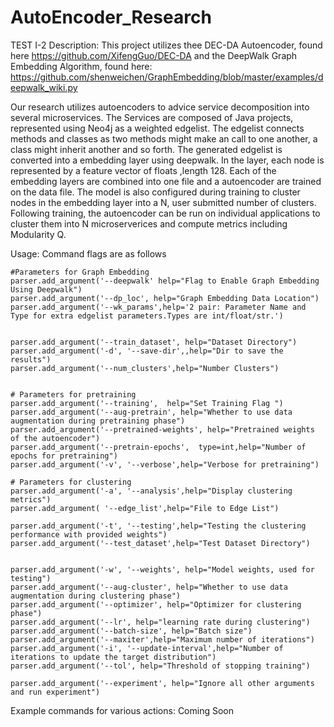 # AutoEncoder_Research
 TEST I-2
Description: 
This project utilizes thee DEC-DA Autoencoder, found here <https://github.com/XifengGuo/DEC-DA> and the DeepWalk Graph Embedding Algorithm, found here: <https://github.com/shenweichen/GraphEmbedding/blob/master/examples/deepwalk_wiki.py>

Our research utilizes autoencoders to advice service decomposition into several  microservices. The Services are composed of Java projects, represented using Neo4j as a weighted edgelist. The edgelist connects methods and classes as two methods might make an call to one another, a class might inherit another and so forth. The generated edgelist  is converted into a embedding layer using deepwalk. In the layer, each node is represented by a feature vector of floats ,length 128. Each of the embedding layers are combined into one file and a autoencoder are trained on the data file. The model is also configured during training to cluster nodes in the embedding layer into a N, user submitted number of clusters. Following training, the autoencoder can be run on individual applications to cluster them into N microserverices and compute metrics including Modularity Q.

Usage:
Command flags are as follows

    #Parameters for Graph Embedding 
    parser.add_argument('--deepwalk' help="Flag to Enable Graph Embedding Using Deepwalk") 
    parser.add_argument('--dp_loc', help="Graph Embedding Data Location") 
    parser.add_argument('--wk_params',help='2 pair: Parameter Name and Type for extra edgelist parameters.Types are int/float/str.') 


    parser.add_argument('--train_dataset', help="Dataset Directory")
    parser.add_argument('-d', '--save-dir',,help="Dir to save the results")
    parser.add_argument('--num_clusters',help="Number Clusters") 

        
    # Parameters for pretraining
    parser.add_argument('--training',  help="Set Training Flag ")
    parser.add_argument('--aug-pretrain', help="Whether to use data augmentation during pretraining phase")
    parser.add_argument('--pretrained-weights', help="Pretrained weights of the autoencoder")
    parser.add_argument('--pretrain-epochs',  type=int,help="Number of epochs for pretraining")
    parser.add_argument('-v', '--verbose',help="Verbose for pretraining")

    # Parameters for clustering
    parser.add_argument('-a', '--analysis',help="Display clustering metrics")
    parser.add_argument( '--edge_list',help="File to Edge List")

    parser.add_argument('-t', '--testing',help="Testing the clustering performance with provided weights")
    parser.add_argument('--test_dataset',help="Test Dataset Directory")


    parser.add_argument('-w', '--weights', help="Model weights, used for testing")
    parser.add_argument('--aug-cluster', help="Whether to use data augmentation during clustering phase")
    parser.add_argument('--optimizer', help="Optimizer for clustering phase")
    parser.add_argument('--lr', help="learning rate during clustering")
    parser.add_argument('--batch-size', help="Batch size")
    parser.add_argument('--maxiter',help="Maximum number of iterations")
    parser.add_argument('-i', '--update-interval',help="Number of iterations to update the target distribution")
    parser.add_argument('--tol', help="Threshold of stopping training")

    parser.add_argument('--experiment', help="Ignore all other arguments and run experiment")

Example commands for various actions:
Coming Soon

